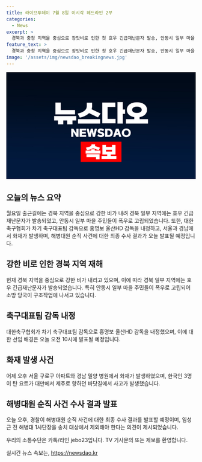 ```yaml
---
title: 라이브투데이 7월 8일 이시각 헤드라인 2부
categories:
  - News
excerpt: >
  경북과 충청 지역을 중심으로 장맛비로 인한 첫 호우 긴급재난문자 발송, 안동시 일부 마을 주민 고립 상황 등으로 중부지방과 충청 남부, 경북 북부 지역에 호우 특보가 발효됐다. 또한, 축구대표팀 감독에 홍명보가 내정되고, 서울 아파트와 밀양 병원에서 화재 발생, 해병대원 순직 사건 수사 결과가 발표될 예정이다. (150자)
feature_text: >
  경북과 충청 지역을 중심으로 장맛비로 인한 첫 호우 긴급재난문자 발송, 안동시 일부 마을 주민 고립 상황 등으로 중부지방과 충청 남부, 경북 북부 지역에 호우 특보가 발효됐다. 또한, 축구대표팀 감독에 홍명보가 내정되고, 서울 아파트와 밀양 병원에서 화재 발생, 해병대원 순직 사건 수사 결과가 발표될 예정이다. (150자)
image: '/assets/img/newsdao_breakingnews.jpg'
---
```


<p><img src="/assets/img/newsdao_breakingnews.jpg" alt="firstkoreanews 속보" /></p>

<h2 data-ke-size="size26">오늘의 뉴스 요약</h2>

<p data-ke-size="size16">월요일 출근길에는 경북 지역을 중심으로 강한 비가 내려 경북 일부 지역에는 호우 긴급재난문자가 발송되었고, 안동시 일부 마을 주민들이 폭우로 고립되었습니다. 또한, 대한축구협회가 차기 축구대표팀 감독으로 홍명보 울산HD 감독을 내정하고, 서울과 경남에서 화재가 발생하며, 해병대원 순직 사건에 대한 최종 수사 결과가 오늘 발표될 예정입니다.</p>

<h2 data-ke-size="size26">강한 비로 인한 경북 지역 재해</h2>

<p data-ke-size="size16">현재 경북 지역을 중심으로 강한 비가 내리고 있으며, 이에 따라 경북 일부 지역에는 호우 긴급재난문자가 발송되었습니다. 특히 안동시 일부 마을 주민들이 폭우로 고립되어 소방 당국이 구조작업에 나서고 있습니다.</p>

<h2 data-ke-size="size26">축구대표팀 감독 내정</h2>

<p data-ke-size="size16">대한축구협회가 차기 축구대표팀 감독으로 홍명보 울산HD 감독을 내정했으며, 이에 대한 선임 배경은 오늘 오전 10시에 발표될 예정입니다.</p>

<h2 data-ke-size="size26">화재 발생 사건</h2>

<p data-ke-size="size16">어제 오후 서울 구로구 아파트와 경남 밀양 병원에서 화재가 발생하였으며, 한국인 3명이 탄 요트가 대만에서 제주로 향하던 바닷길에서 사고가 발생했습니다.</p>

<h2 data-ke-size="size26">해병대원 순직 사건 수사 결과 발표</h2>

<p data-ke-size="size16">오늘 오후, 경찰이 해병대원 순직 사건에 대한 최종 수사 결과를 발표할 예정이며, 임성근 전 해병대 1사단장을 송치 대상에서 제외해야 한다는 의견이 제시되었습니다.</p>

<p>우리의 소통수단은 카톡/라인 jebo23입니다. TV 기사문의 또는 제보를 환영합니다.</p>
실시간 뉴스 속보는, <a href="https://newsdao.kr" rel="dofollow">https://newsdao.kr</a>


